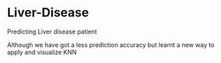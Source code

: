 # Liver-Disease
Predicting Liver disease patient 

Although we have got a less prediction accuracy but learnt a new way to apply and visualize KNN

